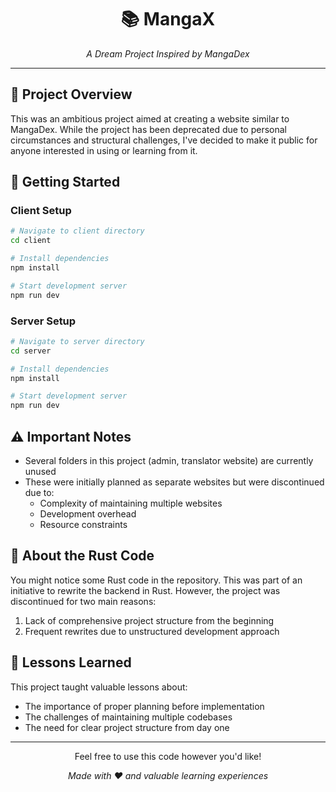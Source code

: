 <div align="center">

# 📚 MangaX
*A Dream Project Inspired by MangaDex*

</div>

---

## 🌟 Project Overview

This was an ambitious project aimed at creating a website similar to MangaDex. While the project has been deprecated due to personal circumstances and structural challenges, I've decided to make it public for anyone interested in using or learning from it.

## 🚀 Getting Started

### Client Setup
```bash
# Navigate to client directory
cd client

# Install dependencies
npm install

# Start development server
npm run dev
```

### Server Setup
```bash
# Navigate to server directory
cd server

# Install dependencies
npm install

# Start development server
npm run dev
```

## ⚠️ Important Notes

- Several folders in this project (admin, translator website) are currently unused
- These were initially planned as separate websites but were discontinued due to:
  - Complexity of maintaining multiple websites
  - Development overhead
  - Resource constraints

## 🦀 About the Rust Code

You might notice some Rust code in the repository. This was part of an initiative to rewrite the backend in Rust. However, the project was discontinued for two main reasons:

1. Lack of comprehensive project structure from the beginning
2. Frequent rewrites due to unstructured development approach

## 📝 Lessons Learned

This project taught valuable lessons about:
- The importance of proper planning before implementation
- The challenges of maintaining multiple codebases
- The need for clear project structure from day one

---

<div align="center">

Feel free to use this code however you'd like!

*Made with ❤️ and valuable learning experiences*

</div>
